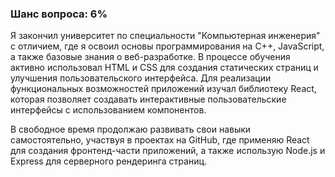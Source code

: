 ### Шанс вопроса: 6%

Я закончил университет по специальности "Компьютерная инженерия" с отличием, где я освоил основы программирования на C++, JavaScript, а также базовые знания о веб-разработке. В процессе обучения активно использовал HTML и CSS для создания статических страниц и улучшения пользовательского интерфейса. Для реализации функциональных возможностей приложений изучал библиотеку React, которая позволяет создавать интерактивные пользовательские интерфейсы с использованием компонентов.

В свободное время продолжаю развивать свои навыки самостоятельно, участвуя в проектах на GitHub, где применяю React для создания фронтенд-части приложений, а также использую Node.js и Express для серверного рендеринга страниц.